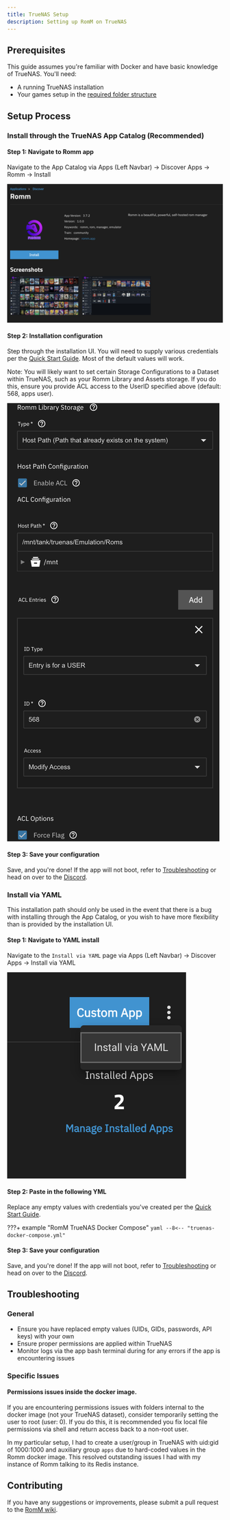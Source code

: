 ```yaml
---
title: TrueNAS Setup
description: Setting up RomM on TrueNAS
---
```

## Prerequisites
This guide assumes you're familiar with Docker and have basic knowledge of TrueNAS. You'll need:
- A running TrueNAS installation
- Your games setup in the [required folder structure](https://github.com/rommapp/romm/blob/release/README.md)

## Setup Process

### Install through the TrueNAS App Catalog (Recommended)

#### Step 1: Navigate to Romm app
Navigate to the App Catalog via Apps (Left Navbar) -> Discover Apps -> Romm -> Install

![Romm app](../assets/images/truenas/appstore.png)

#### Step 2: Installation configuration
Step through the installation UI. You will need to supply various credentials per the [Quick Start Guide](../getting-started/quick-start-guide.md). Most of the default values will work.

Note: You will likely want to set certain Storage Configurations to a Dataset within TrueNAS, such as your Romm Library and Assets storage. If you do this, ensure you provide ACL access to the UserID specified above (default: 568, apps user).

![Romm Library Example](../assets/images/truenas/app-config.png)

#### Step 3: Save your configuration

Save, and you're done! If the app will not boot, refer to [Troubleshooting](../troubleshooting/index.md) or head on over to the [Discord](https://discord.gg/P5HtHnhUDH).

### Install via YAML
This installation path should only be used in the event that there is a bug with installing through the App Catalog, or you wish to have more flexibility than is provided by the installation UI.

#### Step 1: Navigate to YAML install
Navigate to the `Install via YAML` page via Apps (Left Navbar) -> Discover Apps -> Install via YAML

![Install via YAML](../assets/images/truenas/install-via-yaml.png)

#### Step 2: Paste in the following YML

Replace any empty values with credentials you've created per the [Quick Start Guide](../getting-started/quick-start-guide.md).

???+ example "RomM TrueNAS Docker Compose"
    ``` yaml
    --8<-- "truenas-docker-compose.yml"
    ```

#### Step 3: Save your configuration

Save, and you're done! If the app will not boot, refer to [Troubleshooting](../troubleshooting/index.md) or head on over to the [Discord](https://discord.gg/P5HtHnhUDH).

## Troubleshooting

### General
- Ensure you have replaced empty values (UIDs, GIDs, passwords, API keys) with your own
- Ensure proper permissions are applied within TrueNAS
- Monitor logs via the app bash terminal during for any errors if the app is encountering issues

### Specific Issues

#### Permissions issues inside the docker image.

If you are encountering permissions issues with folders internal to the docker image (not your TrueNAS dataset), consider temporarily setting the user to root (user: 0). If you do this, it is recommended you fix local file permissions via shell and return access back to a non-root user.

In my particular setup, I had to create a user/group in TrueNAS with uid:gid of 1000:1000 and auxiliary group `apps` due to hard-coded values in the Romm docker image. This resolved outstanding issues I had with my instance of Romm talking to its Redis instance.

## Contributing

If you have any suggestions or improvements, please submit a pull request to the [RomM wiki](https://github.com/rommapp/wiki).
